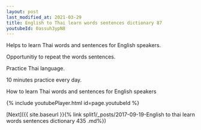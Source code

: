 ```yaml
---
layout: post
last_modified_at: 2021-03-29
title: English to Thai learn words sentences dictionary 87 
youtubeId: 0assuh3ypN8
---
```

 
 
Helps to learn Thai words and sentences for English speakers.

Opportunitiy to repeat the words sentences. 

Practice Thai language. 
 
10 minutes practice every day. 
 
How to learn Thai words and sentences for English speakers 
 
{% include youtubePlayer.html id=page.youtubeId %}
 
 
[Next]({{ site.baseurl }}{% link  split1/_posts/2017-09-19-English to thai learn words sentences dictionary 435 .md%})
 
